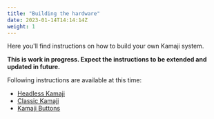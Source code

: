```yaml
---
title: "Building the hardware"
date: 2023-01-14T14:14:14Z
weight: 1
---
```


Here you'll find instructions on how to build your own Kamaji system.

__This is work in progress. Expect the instructions to be extended and updated in future.__

Following instructions are available at this time:
 * [Headless Kamaji](headless)
 * [Classic Kamaji](classic)
 * [Kamaji Buttons](buttons)
